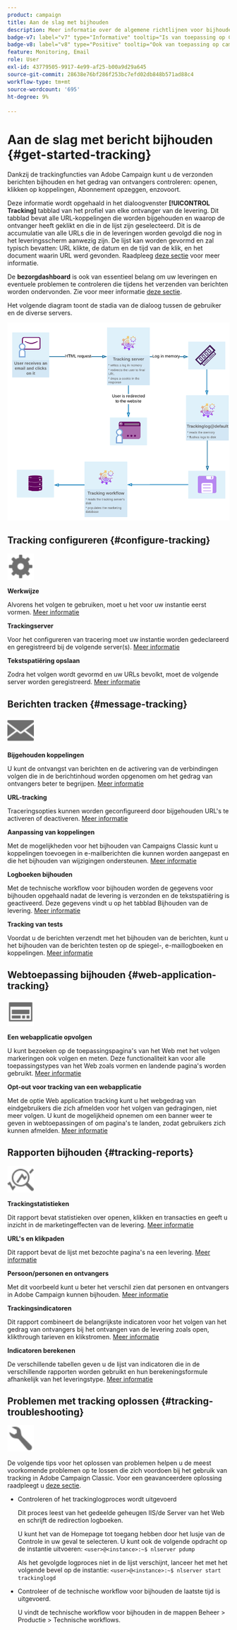 ```yaml
---
product: campaign
title: Aan de slag met bijhouden
description: Meer informatie over de algemene richtlijnen voor bijhouden in Adobe Campaign
badge-v7: label="v7" type="Informative" tooltip="Is van toepassing op Campaign Classic v7"
badge-v8: label="v8" type="Positive" tooltip="Ook van toepassing op campagne v8"
feature: Monitoring, Email
role: User
exl-id: 43779505-9917-4e99-af25-b00a9d29a645
source-git-commit: 28638e76bf286f253bc7efd02db848b571ad88c4
workflow-type: tm+mt
source-wordcount: '695'
ht-degree: 9%

---
```


# Aan de slag met bericht bijhouden {#get-started-tracking}



Dankzij de trackingfuncties van Adobe Campaign kunt u de verzonden berichten bijhouden en het gedrag van ontvangers controleren: openen, klikken op koppelingen, Abonnement opzeggen, enzovoort.

Deze informatie wordt opgehaald in het dialoogvenster **[!UICONTROL Tracking]** tabblad van het profiel van elke ontvanger van de levering. Dit tabblad bevat alle URL-koppelingen die worden bijgehouden en waarop de ontvanger heeft geklikt en die in de lijst zijn geselecteerd. Dit is de accumulatie van alle URLs die in de leveringen worden gevolgd die nog in het leveringsscherm aanwezig zijn. De lijst kan worden gevormd en zal typisch bevatten: URL klikte, de datum en de tijd van de klik, en het document waarin URL werd gevonden. Raadpleeg [deze sectie](../../platform/using/editing-a-profile.md#tracking-tab) voor meer informatie.

De **bezorgdashboard** is ook van essentieel belang om uw leveringen en eventuele problemen te controleren die tijdens het verzenden van berichten worden ondervonden. Zie voor meer informatie [deze sectie](delivery-dashboard.md).

Het volgende diagram toont de stadia van de dialoog tussen de gebruiker en de diverse servers.

![](assets/tracking-diagram.png)

## Tracking configureren {#configure-tracking}

<img src="assets/do-not-localize/icon-configure.svg" width="60px">

**Werkwijze**

Alvorens het volgen te gebruiken, moet u het voor uw instantie eerst vormen. [Meer informatie](../../installation/using/deploying-an-instance.md#operating-principle)

**Trackingserver**

Voor het configureren van tracering moet uw instantie worden gedeclareerd en geregistreerd bij de volgende server(s). [Meer informatie](../../installation/using/deploying-an-instance.md#tracking-server)

**Tekstspatiëring opslaan**

Zodra het volgen wordt gevormd en uw URLs bevolkt, moet de volgende server worden geregistreerd. [Meer informatie](../../installation/using/deploying-an-instance.md#saving-tracking)

## Berichten tracken {#message-tracking}

<img src="assets/do-not-localize/icon-message-tracking.svg" width="60px">

**Bijgehouden koppelingen**

U kunt de ontvangst van berichten en de activering van de verbindingen volgen die in de berichtinhoud worden opgenomen om het gedrag van ontvangers beter te begrijpen. [Meer informatie](how-to-configure-tracked-links.md)

**URL-tracking**

Traceringsopties kunnen worden geconfigureerd door bijgehouden URL&#39;s te activeren of deactiveren. [Meer informatie](personalizing-url-tracking.md)

**Aanpassing van koppelingen**

Met de mogelijkheden voor het bijhouden van Campaigns Classic kunt u koppelingen toevoegen in e-mailberichten die kunnen worden aangepast en die het bijhouden van wijzigingen ondersteunen. [Meer informatie](tracking-personalized-links.md)

**Logboeken bijhouden**

Met de technische workflow voor bijhouden worden de gegevens voor bijhouden opgehaald nadat de levering is verzonden en de tekstspatiëring is geactiveerd. Deze gegevens vindt u op het tabblad Bijhouden van de levering. [Meer informatie](accessing-the-tracking-logs.md)

**Tracking van tests**

Voordat u de berichten verzendt met het bijhouden van de berichten, kunt u het bijhouden van de berichten testen op de spiegel-, e-maillogboeken en koppelingen. [Meer informatie](testing-tracking.md)

## Webtoepassing bijhouden {#web-application-tracking}

<img src="assets/do-not-localize/icon-web-app.svg" width="60px">

**Een webapplicatie opvolgen**

U kunt bezoeken op de toepassingspagina&#39;s van het Web met het volgen markeringen ook volgen en meten. Deze functionaliteit kan voor alle toepassingstypes van het Web zoals vormen en landende pagina&#39;s worden gebruikt. [Meer informatie](../../web/using/tracking-a-web-application.md)

**Opt-out voor tracking van een webapplicatie**

Met de optie Web application tracking kunt u het webgedrag van eindgebruikers die zich afmelden voor het volgen van gedragingen, niet meer volgen. U kunt de mogelijkheid opnemen om een banner weer te geven in webtoepassingen of om pagina&#39;s te landen, zodat gebruikers zich kunnen afmelden. [Meer informatie](../../web/using/web-application-tracking-opt-out.md)

## Rapporten bijhouden {#tracking-reports}

<img src="assets/do-not-localize/icon_monitor.svg" width="60px">

**Trackingstatistieken**

Dit rapport bevat statistieken over openen, klikken en transacties en geeft u inzicht in de marketingeffecten van de levering. [Meer informatie](../../reporting/using/delivery-reports.md#tracking-statistics)

**URL&#39;s en klikpaden**

Dit rapport bevat de lijst met bezochte pagina&#39;s na een levering. [Meer informatie](../../reporting/using/delivery-reports.md#urls-and-click-streams)

**Persoon/personen en ontvangers**

Met dit voorbeeld kunt u beter het verschil zien dat personen en ontvangers in Adobe Campaign kunnen bijhouden. [Meer informatie](../../reporting/using/person-people-recipients.md)

**Trackingsindicatoren**

Dit rapport combineert de belangrijkste indicatoren voor het volgen van het gedrag van ontvangers bij het ontvangen van de levering zoals open, klikthrough tarieven en klikstromen. [Meer informatie](../../reporting/using/delivery-reports.md#tracking-indicators)

**Indicatoren berekenen**

De verschillende tabellen geven u de lijst van indicatoren die in de verschillende rapporten worden gebruikt en hun berekeningsformule afhankelijk van het leveringstype. [Meer informatie](../../reporting/using/indicator-calculation.md)

## Problemen met tracking oplossen {#tracking-troubleshooting}

<img src="assets/do-not-localize/icon-troubleshooting.svg" width="60px">

De volgende tips voor het oplossen van problemen helpen u de meest voorkomende problemen op te lossen die zich voordoen bij het gebruik van tracking in Adobe Campaign Classic. Voor een geavanceerdere oplossing raadpleegt u [deze sectie](tracking-troubleshooting.md).

* Controleren of het trackinglogproces wordt uitgevoerd

  Dit proces leest van het gedeelde geheugen IIS/de Server van het Web en schrijft de redirection logboeken.

  U kunt het van de Homepage tot toegang hebben door het lusje van de Controle in uw geval te selecteren. U kunt ook de volgende opdracht op de instantie uitvoeren: `<user>@<instance>:~$ nlserver pdump`

  Als het gevolgde logproces niet in de lijst verschijnt, lanceer het met het volgende bevel op de instantie: `<user>@<instance>:~$ nlserver start trackinglogd`

* Controleer of de technische workflow voor bijhouden de laatste tijd is uitgevoerd.

  U vindt de technische workflow voor bijhouden in de mappen Beheer > Productie > Technische workflows.
